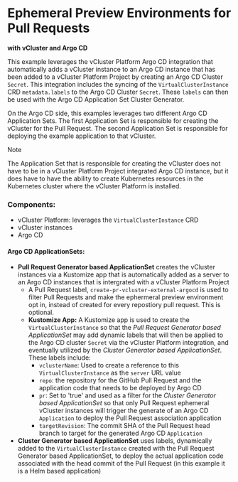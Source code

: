 # Ephemeral Preview Environments for Pull Requests 

**with vCluster and Argo CD**

This example leverages the vCluster Platform Argo CD integration that automatically adds a vCluster instance to an Argo CD instance that has been added to a vCluster Platform Project by creating an Argo CD Cluster `Secret`. This integration includes the syncing of the `VirtualClusterInstance` CRD `metadata.labels` to the Argo CD Cluster `Secret`. These `labels` can then be used with the Argo CD Application Set Cluster Generator.

On the Argo CD side, this examples leverages two different Argo CD Application Sets. The first Application Set is responsible for creating the vCluster for the Pull Request. The second Application Set is responsible for deploying the example application to that vCluster.

> [!NOTE]
> The Application Set that is responsible for creating the vCluster does not have to be in a vCluster Platform Project integrated Argo CD instance, but it does have to have the ability to create Kubernetes resources in the Kubernetes cluster where the vCluster Platform is installed.

### Components:
- vCluster Platform: leverages the `VirtualClusterInstance` CRD
- vCluster instances
- Argo CD
  
#### Argo CD ApplicationSets:
- **Pull Request Generator based ApplicationSet** creates the vCluster instances via a Kustomize app that is automatically added as a server to an Argo CD instances that is intergrated with a vCluster Platform Project
  - A Pull Request label, `create-pr-vcluster-external-argocd` is used to filter Pull Requests and make the ephermeral preview environment opt in, instead of created for every repostiory pull request. This is optional.
  - **Kustomize App:** A Kustomize app is used to create the `VirtualClusterInstance` so that the *Pull Request Generator based ApplicationSet* may add dynamic labels that will then be applied to the Argo CD cluster `Secret` via the vCluster Platform integration, and eventually utilized by the *Cluster Generator based ApplicationSet*. These labels include:
    - `vclusterName`: Used to create a reference to this `VirtualClusterInstance` as the `server` URL value
    - `repo`: the repository for the GitHub Pull Request and the application code that needs to be deployed by Argo CD
    - `pr`: Set to 'true' and used as a filter for the *Cluster Generator based ApplicationSet* so that only Pull Request ephemeral vCluster instances will trigger the generate of an Argo CD `Application` to deploy the Pull Request association application
    - `targetRevision`: The commit SHA of the Pull Request head branch to target for the generated Argo CD `Application`
- **Cluster Generator based ApplicationSet** uses labels, dynamically added to the `VirtualClusterInstance` created with the Pull Request Generator based ApplicationSet, to deploy the actual application code associated with the head commit of the Pull Request (in this example it is a Helm based application)

